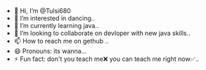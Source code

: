 - 👋 Hi, I’m @Tulsi680
- 👀 I’m interested in dancing..
- 🌱 I’m currently learning java..
- 💞️ I’m looking to collaborate on devloper with new java skills..
- 📫 How to reach me on gethub ..
- 😄 Pronouns: its wanna...
- ⚡ Fun fact: don't you teach me❌ you can teach me right now✅..

<!---
Tulsi680/Tulsi680 is a ✨ special ✨ repository because its `README.md` (this file) appears on your GitHub profile.
You can click the Preview link to take a look at your changes.
--->
